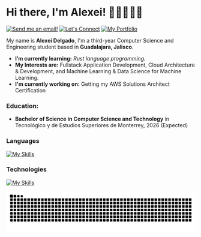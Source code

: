 # Hi there, I'm Alexei! 👋🏻🧑🏻‍💻
[![Send me an email!](https://shields.io/badge/alexeiddg%40outlook.com-purple?style=for-the-badge)](mailto:alexeiddg@outlook.com)
[![Let's Connect](https://shields.io/badge/let's%20connect!-blue?logo=linkedin&style=for-the-badge)](https://linkedin.com/in/alexei-delgado-5729b8266)
[![My Portfolio](https://shields.io/badge/My%20Portfolio-343a40?&style=for-the-badge)]()

My name is **Alexei Delgado**, I'm a third-year Computer Science and Engineering student based in **Guadalajara, Jalisco**. 
- **I’m currently learning:** *Rust language programming.*
- **My Interests are:** Fullstack Application Development, Cloud Architecture & Development, and Machine Learning & Data Science for Machine Learning. 
- **I'm currently working on:** Getting my AWS Solutions Architect Certification

### Education:
- **Bachelor of Science in Computer Science and Technology** in Tecnológico y de Estudios Superiores de Monterrey, 2026 (Expected)

### Languages 
[![My Skills](https://skillicons.dev/icons?i=cpp,cs,c,js,ts,py,r,matlab,java)](https://skillicons.dev) 

### Technologies
[![My Skills](https://skillicons.dev/icons?i=aws,react,angular,postgres,next,mongodb,git)](https://skillicons.dev) 

<img src="https://raw.githubusercontent.com/alexeiddg/alexeiddg/output/snake.svg" alt="Snake animation" />
